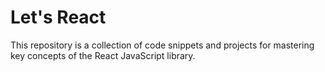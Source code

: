# Let's React
This repository is a collection of code snippets and projects for mastering key
concepts of the React JavaScript library.
